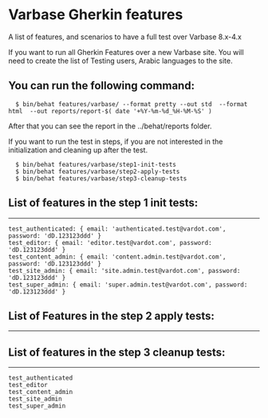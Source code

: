 # Varbase Gherkin features

A list of features, and scenarios to have a full test over Varbase 8.x-4.x

If you want to run all Gherkin Features over a new Varbase site.
You will need to create the list of Testing users, Arabic
languages to the site.

## You can run the following command:
```
  $ bin/behat features/varbase/ --format pretty --out std  --format html  --out reports/report-$( date '+%Y-%m-%d_%H-%M-%S' )
```

After that you can see the report in the ../behat/reports folder.

If you want to run the test in steps, if you are not interested in the
initialization and cleaning up after the test.

```
  $ bin/behat features/varbase/step1-init-tests
  $ bin/behat features/varbase/step2-apply-tests
  $ bin/behat features/varbase/step3-cleanup-tests
```


## List of features in the step 1 init tests:
--------------------------------------------------------------------------------

```
test_authenticated: { email: 'authenticated.test@vardot.com', password: 'dD.123123ddd' }
test_editor: { email: 'editor.test@vardot.com', password: 'dD.123123ddd' }
test_content_admin: { email: 'content.admin.test@vardot.com', password: 'dD.123123ddd' }
test_site_admin: { email: 'site.admin.test@vardot.com', password: 'dD.123123ddd' }
test_super_admin: { email: 'super.admin.test@vardot.com', password: 'dD.123123ddd' }
```


## List of Features in the step 2 apply tests:
--------------------------------------------------------------------------------


## List of features in the step 3 cleanup tests:
--------------------------------------------------------------------------------

```
test_authenticated
test_editor
test_content_admin
test_site_admin
test_super_admin
```
